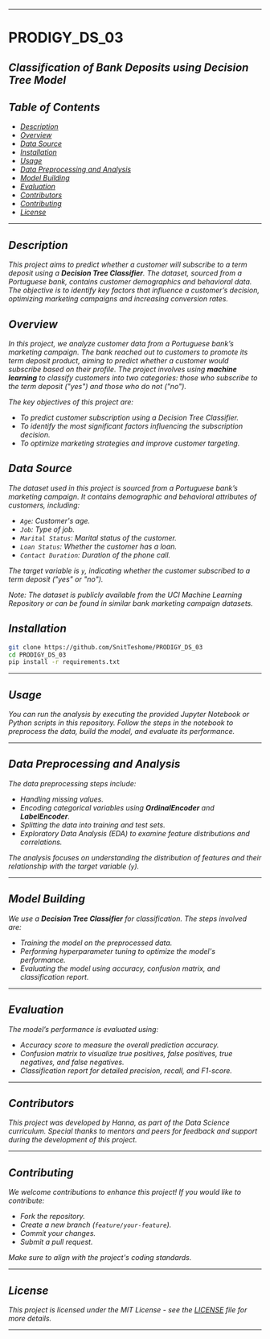 
---

# **PRODIGY_DS_03**
## *Classification of Bank Deposits using Decision Tree Model*

## *Table of Contents*
- [*Description*](#description)
- [*Overview*](#overview)
- [*Data Source*](#data-source)
- [*Installation*](#installation)
- [*Usage*](#usage)
- [*Data Preprocessing and Analysis*](#data-preprocessing-and-analysis)
- [*Model Building*](#model-building)
- [*Evaluation*](#evaluation)
- [*Contributors*](#contributors)
- [*Contributing*](#contributing)
- [*License*](#license)

---

## *Description*
*This project aims to predict whether a customer will subscribe to a term deposit using a **Decision Tree Classifier**. The dataset, sourced from a Portuguese bank, contains customer demographics and behavioral data. The objective is to identify key factors that influence a customer’s decision, optimizing marketing campaigns and increasing conversion rates.*

## *Overview*
*In this project, we analyze customer data from a Portuguese bank’s marketing campaign. The bank reached out to customers to promote its term deposit product, aiming to predict whether a customer would subscribe based on their profile. The project involves using **machine learning** to classify customers into two categories: those who subscribe to the term deposit ("yes") and those who do not ("no").*

*The key objectives of this project are:*
- *To predict customer subscription using a Decision Tree Classifier.*
- *To identify the most significant factors influencing the subscription decision.*
- *To optimize marketing strategies and improve customer targeting.*

## *Data Source*
*The dataset used in this project is sourced from a Portuguese bank’s marketing campaign. It contains demographic and behavioral attributes of customers, including:*
- *`Age`: Customer's age.*
- *`Job`: Type of job.*
- *`Marital Status`: Marital status of the customer.*
- *`Loan Status`: Whether the customer has a loan.*
- *`Contact Duration`: Duration of the phone call.*

*The target variable is `y`, indicating whether the customer subscribed to a term deposit ("yes" or "no").*

*Note: The dataset is publicly available from the UCI Machine Learning Repository or can be found in similar bank marketing campaign datasets.*


## *Installation*
```bash
git clone https://github.com/SnitTeshome/PRODIGY_DS_03
cd PRODIGY_DS_03
pip install -r requirements.txt
```

---

## *Usage*
*You can run the analysis by executing the provided Jupyter Notebook or Python scripts in this repository. Follow the steps in the notebook to preprocess the data, build the model, and evaluate its performance.*

---

## *Data Preprocessing and Analysis*
*The data preprocessing steps include:*
- *Handling missing values.*
- *Encoding categorical variables using **OrdinalEncoder** and **LabelEncoder**.*
- *Splitting the data into training and test sets.*
- *Exploratory Data Analysis (EDA) to examine feature distributions and correlations.*

*The analysis focuses on understanding the distribution of features and their relationship with the target variable (`y`).*

---

## *Model Building*
*We use a **Decision Tree Classifier** for classification. The steps involved are:*
- *Training the model on the preprocessed data.*
- *Performing hyperparameter tuning to optimize the model's performance.*
- *Evaluating the model using accuracy, confusion matrix, and classification report.*

---

## *Evaluation*
*The model’s performance is evaluated using:*
- *Accuracy score to measure the overall prediction accuracy.*
- *Confusion matrix to visualize true positives, false positives, true negatives, and false negatives.*
- *Classification report for detailed precision, recall, and F1-score.*

---

## *Contributors*
*This project was developed by Hanna, as part of the Data Science curriculum. Special thanks to mentors and peers for feedback and support during the development of this project.*

---

## *Contributing*
*We welcome contributions to enhance this project! If you would like to contribute:*
- *Fork the repository.*
- *Create a new branch (`feature/your-feature`).*
- *Commit your changes.*
- *Submit a pull request.*

*Make sure to align with the project's coding standards.*

---

## *License*
*This project is licensed under the MIT License - see the [LICENSE](LICENSE) file for more details.*

--- 
